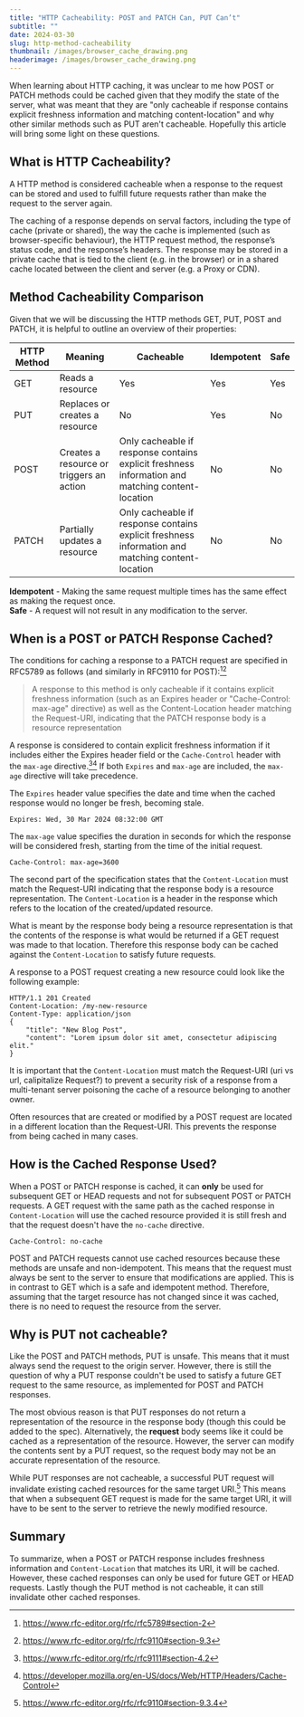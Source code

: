 ```yaml
---
title: "HTTP Cacheability: POST and PATCH Can, PUT Can’t"
subtitle: ""
date: 2024-03-30
slug: http-method-cacheability
thumbnail: /images/browser_cache_drawing.png
headerimage: /images/browser_cache_drawing.png
---
```


When learning about HTTP caching, it was unclear to me how POST or PATCH methods could be cached given that they modify the state of the server, what was meant that they are "only cacheable if response contains explicit freshness information and matching content-location" and why other similar methods such as PUT aren't cacheable. Hopefully this article will bring some light on these questions.

## What is HTTP Cacheability?
A HTTP method is considered cacheable when a response to the request can be stored and used to fulfill future requests rather than make the request to the server again.

The caching of a response depends on serval factors, including the type of cache (private or shared), the way the cache is implemented (such as browser-specific behaviour), the HTTP request method, the response’s status code, and the response’s headers. The response may be stored in a private cache that is tied to the client (e.g. in the browser) or in a shared cache located between the client and server (e.g. a Proxy or CDN).

## Method Cacheability Comparison
Given that we will be discussing the HTTP methods GET, PUT, POST and PATCH, it is helpful to outline an overview of their properties:


| HTTP Method 	| Meaning                                  	| Cacheable                                                                                         | Idempotent    | Safe 	|
|-------------	|------------------------------------------	|---------------------------------------------------------------------	                            |------------   |------	|
| GET         	| Reads a resource                         	| Yes                                                                                              	| Yes           | Yes  	|
| PUT         	| Replaces or creates a resource           	| No                                                                  	                            | Yes           | No   	|
| POST        	| Creates a resource or triggers an action 	| Only cacheable if response contains explicit freshness information and matching content-location 	| No         	| No   	|
| PATCH       	| Partially updates a resource             	| Only cacheable if response contains explicit freshness information and matching content-location  | No         	| No   	|

**Idempotent** - Making the same request multiple times has the same effect as making the request once.\
**Safe** - A request will not result in any modification to the server.

## When is a POST or PATCH Response Cached?

The conditions for caching a response to a PATCH request are specified in RFC5789 as follows (and similarly in RFC9110 for POST):[^a][^b]

> A response to this method is only cacheable if it contains explicit freshness information (such as an Expires header or "Cache-Control: max-age" directive) as well as the Content-Location header matching the Request-URI, indicating that the PATCH response body is a resource representation

A response is considered to contain explicit freshness information if it includes either the Expires header field or the `Cache-Control` header with the `max-age` directive.[^c][^d] If both `Expires` and `max-age` are included, the `max-age` directive will take precedence.

The `Expires` header value specifies the date and time when the cached response would no longer be fresh, becoming stale.

```http
Expires: Wed, 30 Mar 2024 08:32:00 GMT
```

The `max-age` value specifies the duration in seconds for which the response will be considered fresh, starting from the time of the initial request.

```http
Cache-Control: max-age=3600
```

The second part of the specification states that the `Content-Location` must match the Request-URI indicating that the response body is a resource representation. The `Content-Location` is a header in the response which refers to the location of the created/updated resource.

What is meant by the response body being a resource representation is that the contents of the response is what would be returned if a GET request was made to that location. Therefore this response body can be cached against the `Content-Location` to satisfy future requests.

A response to a POST request creating a new resource could look like the following example:

```HTTP
HTTP/1.1 201 Created
Content-Location: /my-new-resource
Content-Type: application/json
{
    "title": "New Blog Post",
    "content": "Lorem ipsum dolor sit amet, consectetur adipiscing elit."
}
```

It is important that the `Content-Location` must match the Request-URI (uri vs url, calipitalize Request?) to prevent a security risk of a response from a multi-tenant server poisoning the cache of a resource belonging to another owner.

Often resources that are created or modified by a POST request are located in a different location than the Request-URI. This prevents the response from being cached in many cases.

## How is the Cached Response Used?

When a POST or PATCH response is cached, it can **only** be used for subsequent GET or HEAD requests and not for subsequent POST or PATCH requests. A GET request with the same path as the cached response in `Content-Location` will use the cached resource provided it is still fresh and that the request doesn't have the `no-cache` directive.

```HTTP
Cache-Control: no-cache
```

POST and PATCH requests cannot use cached resources because these methods are unsafe and non-idempotent. This means that the request must always be sent to the server to ensure that modifications are applied. This is in contrast to GET which is a safe and idempotent method. Therefore, assuming that the target resource has not changed since it was cached, there is no need to request the resource from the server.

## Why is PUT not cacheable?

Like the POST and PATCH methods, PUT is unsafe. This means that it must always send the request to the origin server. However, there is still the question of why a PUT response couldn't be used to satisfy a future GET request to the same resource, as implemented for POST and PATCH responses.

The most obvious reason is that PUT responses do not return a representation of the resource in the response body (though this could be added to the spec). Alternatively, the **request** body seems like it could be cached as a representation of the resource. However, the server can modify the contents sent by a PUT request, so the request body may not be an accurate representation of the resource.

While PUT responses are not cacheable, a successful PUT request will invalidate existing cached resources for the same target URI.[^e] This means that when a subsequent GET request is made for the same target URI, it will have to be sent to the server to retrieve the newly modified resource.

## Summary

To summarize, when a POST or PATCH response includes freshness information and `Content-Location` that matches its URI, it will be cached. However, these cached responses can only be used for future GET or HEAD requests. Lastly though the PUT method is not cacheable, it can still invalidate other cached responses.

[^a]: https://www.rfc-editor.org/rfc/rfc5789#section-2
[^b]: https://www.rfc-editor.org/rfc/rfc9110#section-9.3
[^c]: https://www.rfc-editor.org/rfc/rfc9111#section-4.2
[^d]: https://developer.mozilla.org/en-US/docs/Web/HTTP/Headers/Cache-Control
[^e]: https://www.rfc-editor.org/rfc/rfc9110#section-9.3.4

